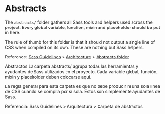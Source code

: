 # Abstracts

The `abstracts/` folder gathers all Sass tools and helpers used across the project. Every global variable, function, mixin and placeholder should be put in here.

The rule of thumb for this folder is that it should not output a single line of CSS when compiled on its own. These are nothing but Sass helpers.

Reference: [Sass Guidelines](https://sass-guidelin.es/) > [Architecture](https://sass-guidelin.es/#architecture) > [Abstracts folder](https://sass-guidelin.es/#abstracts-folder)

Abstractos
La carpeta abstracts/ agrupa todas las herramientas y ayudantes de Sass utilizados en el proyecto. Cada variable global, función, mixin y placeholder deben colocarse aquí.

La regla general para esta carpeta es que no debe producir ni una sola línea de CSS cuando se compila por sí sola. Estos son simplemente ayudantes de Sass.

Referencia: Sass Guidelines > Arquitectura > Carpeta de abstractos
